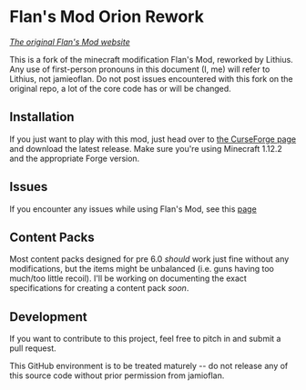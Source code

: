 # Flan's Mod Orion Rework

_[The original Flan's Mod website](https://www.flansmod.com/)_

This is a fork of the minecraft modification Flan's Mod, reworked by Lithius. 
Any use of first-person pronouns in this document (I, me) will refer to Lithius, not jamieoflan.
Do not post issues encountered with this fork on the original repo, a lot of the core code has or will be changed.

## Installation

If you just want to play with this mod, just head over to [the CurseForge page](https://www.curseforge.com/minecraft/mc-mods/flans-mod-orion-rework) and download the latest release. Make sure you're using Minecraft 1.12.2 and the appropriate Forge version.

## Issues

If you encounter any issues while using Flan's Mod, see this [page](https://github.com/Lithius0/FlansModOrionRework/issues)

## Content Packs

Most content packs designed for pre 6.0 _should_ work just fine without any modifications, but the items might be unbalanced (i.e. guns having too much/too little recoil).
I'll be working on documenting the exact specifications for creating a content pack _soon_.

## Development

If you want to contribute to this project, feel free to pitch in and submit a pull request. 

This GitHub environment is to be treated maturely -- do not release any of this source code without prior
permission from jamioflan.
